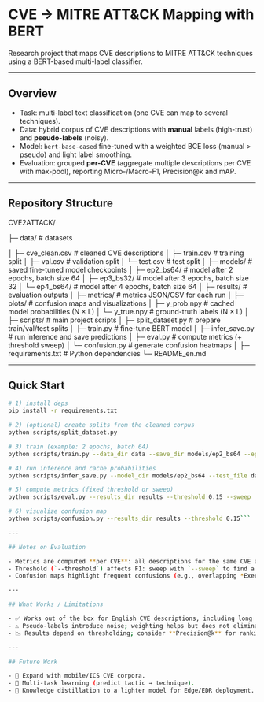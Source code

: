 # CVE → MITRE ATT&CK Mapping with BERT

Research project that maps CVE descriptions to MITRE ATT&CK techniques using a BERT-based multi-label classifier.

---

## Overview
- Task: multi-label text classification (one CVE can map to several techniques).
- Data: hybrid corpus of CVE descriptions with **manual** labels (high-trust) and **pseudo-labels** (noisy).
- Model: `bert-base-cased` fine-tuned with a weighted BCE loss (manual > pseudo) and light label smoothing.
- Evaluation: grouped **per-CVE** (aggregate multiple descriptions per CVE with max-pool), reporting Micro-/Macro-F1, Precision@k and mAP.

---

## Repository Structure
CVE2ATTACK/

├─ data/ # datasets

│ ├─ cve_clean.csv # cleaned CVE descriptions
│ ├─ train.csv # training split
│ ├─ val.csv # validation split
│ └─ test.csv # test split
│
├─ models/ # saved fine-tuned model checkpoints
│ ├─ ep2_bs64/ # model after 2 epochs, batch size 64
│ ├─ ep3_bs32/ # model after 3 epochs, batch size 32
│ └─ ep4_bs64/ # model after 4 epochs, batch size 64
│
├─ results/ # evaluation outputs
│ ├─ metrics/ # metrics JSON/CSV for each run
│ ├─ plots/ # confusion maps and visualizations
│ ├─ y_prob.npy # cached model probabilities (N × L)
│ └─ y_true.npy # ground-truth labels (N × L)
│
├─ scripts/ # main project scripts
│ ├─ split_dataset.py # prepare train/val/test splits
│ ├─ train.py # fine-tune BERT model
│ ├─ infer_save.py # run inference and save predictions
│ ├─ eval.py # compute metrics (+ threshold sweep)
│ └─ confusion.py # generate confusion heatmaps
│
├─ requirements.txt # Python dependencies
└─ README_en.md

---

## Quick Start
```bash
# 1) install deps
pip install -r requirements.txt

# 2) (optional) create splits from the cleaned corpus
python scripts/split_dataset.py

# 3) train (example: 2 epochs, batch 64)
python scripts/train.py --data_dir data --save_dir models/ep2_bs64 --epochs 2 --batch_size 64

# 4) run inference and cache probabilities
python scripts/infer_save.py --model_dir models/ep2_bs64 --test_file data/test.csv --out_dir results

# 5) compute metrics (fixed threshold or sweep)
python scripts/eval.py --results_dir results --threshold 0.15 --sweep

# 6) visualize confusion map
python scripts/confusion.py --results_dir results --threshold 0.15```

---

## Notes on Evaluation

- Metrics are computed **per CVE**: all descriptions for the same CVE are encoded and **max-pooled**.  
- Threshold (`--threshold`) affects F1: sweep with `--sweep` to find a reasonable operating point.  
- Confusion maps highlight frequent confusions (e.g., overlapping *Execution* / *Phishing* patterns).  

---

## What Works / Limitations

- ✅ Works out of the box for English CVE descriptions, including long sequences (truncated to 256 tokens by default).  
- ⚠️ Pseudo-labels introduce noise; weighting helps but does not eliminate it.  
- 📉 Results depend on thresholding; consider **Precision@k** for ranking-based use cases.  

---

## Future Work

- 🔹 Expand with mobile/ICS CVE corpora.  
- 🔹 Multi-task learning (predict tactic → technique).  
- 🔹 Knowledge distillation to a lighter model for Edge/EDR deployment.  
